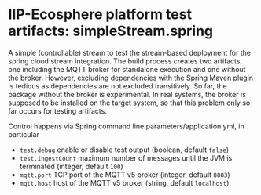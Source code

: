 # IIP-Ecosphere platform test artifacts: simpleStream.spring

A simple (controllable) stream to test the stream-based deployment for the spring cloud stream integration. The build process creates two artifacts, one including the MQTT broker for standalone execution and one without the broker. However, excluding dependencies with the Spring Maven plugin is tedious as dependencies are not excluded transitively. So far, the package without the broker is experimental. In real systems, the broker is supposed to be installed on the target system, so that this problem only so far occurs for testing artifacts.

Control happens via Spring command line parameters/application.yml, in particular

  * `test.debug` enable or disable test output (boolean, default `false`)
  * `test.ingestCount` maximum number of messages until the JVM is terminated (integer, default `100`)
  * `mqtt.port` TCP port of the MQTT v5 broker (integer, default `8883`)
  * `mqtt.host` host of the MQTT v5 broker (string, default `localhost`)

